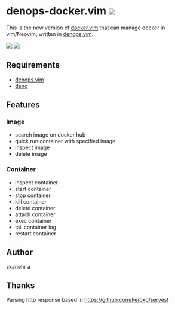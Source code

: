 # denops-docker.vim ![](https://img.shields.io/badge/powered%20by-denops-blueviolet)
This is the new version of [docker.vim](https://github.com/skanehira/docker.vim) that can manage docker in vim/Neovim, written in [denops.vim](https://github.com/vim-denops/denops.vim).  

![](https://i.gyazo.com/82a4ebcc8744bb1f76e5e397b2771f8d.png)
![](https://i.gyazo.com/f18eb1594398fc6822a40d3dc367a44e.png)

## Requirements
- [denops.vim](https://github.com/vim-denops/denops.vim)
- [deno](https://deno.land)

## Features
### Image
- search image on docker hub
- quick run container with specified image
- inspect image
- delete image

### Container
- inspect container
- start container
- stop container
- kill container
- delete container
- attach container
- exec container
- tail container log
- restart container

## Author
skanehira

## Thanks
Parsing http response based in https://github.com/keroxp/servest
